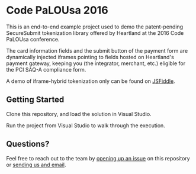 # Code PaLOUsa 2016

This is an end-to-end example project used to demo the patent-pending SecureSubmit tokenization library offered by Heartland
at the 2016 Code PaLOUsa conference.

The card information fields and the submit button of the payment form are dynamically injected iframes pointing to fields hosted
on Heartland's payment gateway, keeping you (the integrator, merchant, etc.) eligible for the PCI SAQ-A compliance form.

A demo of iframe-hybrid tokenization only can be found on [JSFiddle](http://jsfiddle.net/Heartland/L00kgsvr).

## Getting Started

Clone this repository, and load the solution in Visual Studio.

Run the project from Visual Studio to walk through the execution.

## Questions?

Feel free to reach out to the team by [opening up an issue](https://github.com/hps/codepalousa-2016/issues) on this repository
or [sending us and email](https://developer.heartlandpaymentsystems.com/SecureSubmit/Support).
